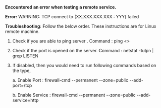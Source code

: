 **Encountered an error when testing a remote service.**

**Error:** WARNING: TCP connect to (XX.XXX.XXX.XXX : YYY) failed

**Troubleshooting:**
Follow the below order. These instructions are for Linux remote machine.
1. Check if you are able to ping server . Command : ping <<servername>>
2. Check if the port is opened on the server. Command : netstat -tulpn | grep LISTEN
3. If disabled, then you would need to run following commands based on the type,
   
     a.  Enable Port : firewall-cmd --permanent --zone=public --add-port=<Port>/tcp
   
     b.  Enable Service : firewall-cmd --permanent --zone=public --add-service=http

   
